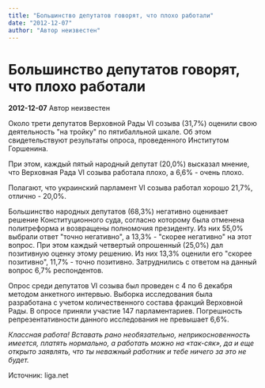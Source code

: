 ```yaml
---
title: "Большинство депутатов говорят, что плохо работали"
date: "2012-12-07"
author: "Автор неизвестен"
---
```


# Большинство депутатов говорят, что плохо работали

**2012-12-07** Автор неизвестен

Около трети депутатов Верховной Рады VI созыва (31,7%) оценили свою деятельность "на тройку" по пятибалльной шкале. Об этом свидетельствуют результаты опроса, проведенного Институтом Горшенина.

При этом, каждый пятый народный депутат (20,0%) высказал мнение, что Верховная Рада VI созыва работала плохо, а 6,6% - очень плохо.

Полагают, что украинский парламент VI созыва работал хорошо 21,7%, отлично - 20,0%.

Большинство народных депутатов (68,3%) негативно оценивает решение Конституционного суда, согласно которому была отменена политреформа и возвращены полномочия президенту. Из них 55,0% выбрали ответ "точно негативно", а 13,3% - "скорее негативно" на этот вопрос. При этом каждый четвертый опрошенный (25,0%) дал позитивную оценку этому решению. Из них 13,3% оценили его "скорее позитивно", 11,7% - точно позитивно. Затруднились с ответом на данный вопрос 6,7% респондентов.

Опрос среди депутатов VI созыва был проведен с 4 по 6 декабря методом анкетного интервью. Выборка исследования была разработана с учетом количественного состава фракций Верховной Рады. В опросе приняли участие 147 парламентариев. Погрешность репрезентативности данного исследования не превышает 6,6%.

*Классная работа! Вставать рано необязательно, неприкосновенность имеется, платять нормально, а работать можно на «так-сяк», да и еще открыто заявлять, что ты неважный работник и тебе ничего за это не будет.*

Источник: liga.net